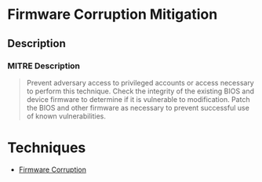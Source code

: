 
# Firmware Corruption Mitigation

## Description

### MITRE Description

> Prevent adversary access to privileged accounts or access necessary to perform this technique. Check the integrity of the existing BIOS and device firmware to determine if it is vulnerable to modification. Patch the BIOS and other firmware as necessary to prevent successful use of known vulnerabilities. 


# Techniques


* [Firmware Corruption](../techniques/Firmware-Corruption.md)

